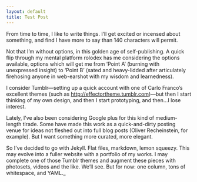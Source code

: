 ```yaml
---
layout: default
title: Test Post
---
```


From time to time, I like to write things. I’ll get excited or incensed about something, and find I have more to say than 140 characters will permit.

Not that I’m without options, in this golden age of self-publishing. A quick flip through my mental platform rolodex has me considering the options available, options which will get me from ‘Point A’ (burning with unexpressed insight) to ‘Point B’ (sated and heavy-lidded after articulately firehosing anyone in web-earshot with my wisdom and learnedness).

I consider Tumblr—setting up a quick account with one of Carlo Franco’s excellent themes (such as http://effectortheme.tumblr.com)—but then I start thinking of my own design, and then I start prototyping, and then…I lose interest.

Lately, I’ve also been considering Google plus for this kind of medium-length tirade. Some have made this work as a quick-and-dirty posting venue for ideas not fleshed out into full blog posts (Oliver Recheinstein, for example). But I want something more curated, more elegant.

So I’ve decided to go with Jekyll. Flat files, markdown, lemon squeezy. This may evolve into a fuller website with a portfolio of my works. I may complete one of those Tumblr themes and augment these pieces with photosets, videos and the like. We’ll see. But for now: one column, tons of whitespace, and YAML._